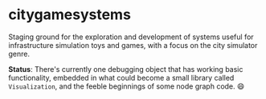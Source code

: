 # citygamesystems
Staging ground for the exploration and development
of systems useful for infrastructure simulation toys
and games, with a focus on the city simulator genre.

**Status**: There's currently one debugging object
that has working basic functionality, embedded in
what could become a small library called
`Visualization`, and the feeble beginnings of some
node graph code. 😄